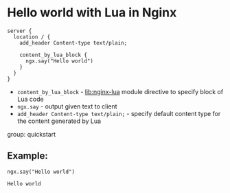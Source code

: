 # Hello world with Lua in Nginx

```nginx
server {
  location / {
    add_header Content-type text/plain;
    
    content_by_lua_block {
      ngx.say("Hello world")
    }
  }
}
```

- `content_by_lua_block` - [lib:nginx-lua](/nginx-lua/how-to-install-nginx-lua-module-in-ubuntu-ubuntuversion) module directive to specify block of Lua code
- `ngx.say` - output given text to client
- `add_header Content-type text/plain;` - specify default content type for the content generated by Lua

group: quickstart

## Example: 
```nginx
ngx.say("Hello world")
```
```
Hello world

```

